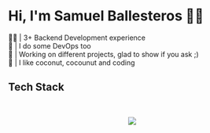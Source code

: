 # Hi, I'm Samuel Ballesteros 🐱‍👓

<p>
🐱‍👤 | 3+ Backend Development experience <br>
🌊 | I do some DevOps too <br>
🌴 | Working on different projects, glad to show if you ask ;) <br>
🥥 | I like coconut, cocounut and coding <br>
</p>

## Tech Stack
<br>
<p align="center">
  <a href="https://skillicons.dev">
    <img src="https://skillicons.dev/icons?i=java,kotlin,spring,kafka,aws,docker,kubernetes,postgres,mongo,git&theme=dark&perline=5"/>
  </a>
</p>
